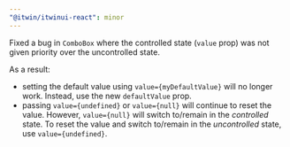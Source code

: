 ```yaml
---
"@itwin/itwinui-react": minor
---
```


Fixed a bug in `ComboBox` where the controlled state (`value` prop) was not given priority over the uncontrolled state.

As a result:
* setting the default value using `value={myDefaultValue}` will no longer work. Instead, use the new `defaultValue` prop.
* passing `value={undefined}` or `value={null}` will continue to reset the value. However, `value={null}` will switch to/remain in the *controlled* state. To reset the value and switch to/remain in the *uncontrolled* state, use `value={undefined}`.
